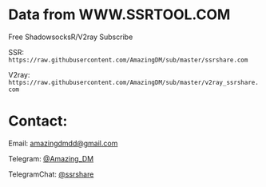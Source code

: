 # Data from WWW.SSRTOOL.COM

Free ShadowsocksR/V2ray Subscribe

SSR: `https://raw.githubusercontent.com/AmazingDM/sub/master/ssrshare.com`

V2ray: `https://raw.githubusercontent.com/AmazingDM/sub/master/v2ray_ssrshare.com`

# Contact:

Email: amazingdmdd@gmail.com

Telegram: [@Amazing_DM](https://t.me/Amazing_DM)

TelegramChat: [@ssrshare](https://t.me/ssrshare)
